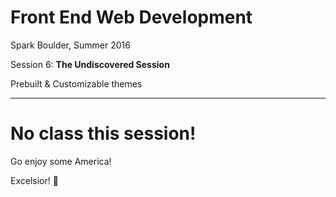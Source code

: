 # Front End Web Development

Spark Boulder, Summer 2016

Session 6: **The Undiscovered Session**

Prebuilt & Customizable themes

--------------------------------------------------------------------------------

# No class this session!

Go enjoy some America!

Excelsior! 🚀
